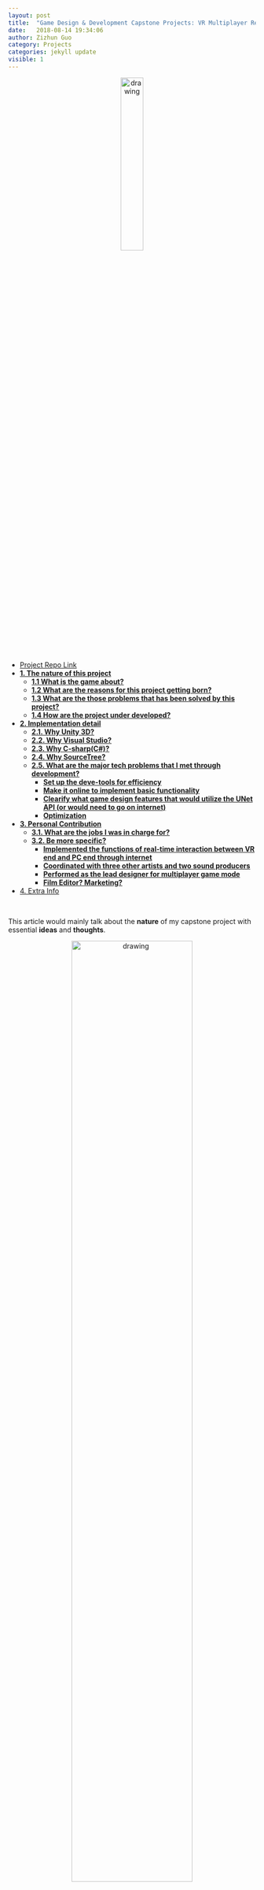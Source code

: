 ```yaml
---
layout: post
title:  "Game Design & Development Capstone Projects: VR Multiplayer Real-time Interaction Game Application"
date:   2018-08-14 19:34:06
author: Zizhun Guo
category: Projects
categories: jekyll update
visible: 1
---
```

<div style="text-align: center;">
   <img src="{{site.url}}/assets/img-catcart/title.png" alt="drawing" style="width: 30%;"/>
</div>

<!-- MarkdownTOC -->

- [Project Repo Link](#project-repo-link)
- [**1. The nature of this project**](#1-the-nature-of-this-project)
  - [**1.1 What is the game about?**](#11-what-is-the-game-about)
  - [**1.2 What are the reasons for this project getting born?**](#12-what-are-the-reasons-for-this-project-getting-born)
  - [**1.3 What are the those problems that has been solved by this project?**](#13-what-are-the-those-problems-that-has-been-solved-by-this-project)
  - [**1.4 How are the project under developed?**](#14-how-are-the-project-under-developed)
- [**2. Implementation detail**](#2-implementation-detail)
  - [**2.1. Why Unity 3D?**](#21-why-unity-3d)
  - [**2.2. Why Visual Studio?**](#22-why-visual-studio)
  - [**2.3. Why C-sharp\(C#\)?**](#23-why-c-sharpc)
  - [**2.4. Why SourceTree?**](#24-why-sourcetree)
  - [**2.5. What are the major tech problems that I met through development?**](#25-what-are-the-major-tech-problems-that-i-met-through-development)
    - [**Set up the deve-tools for efficiency**](#set-up-the-deve-tools-for-efficiency)
    - [**Make it online to implement basic functionality**](#make-it-online-to-implement-basic-functionality)
    - [**Clearify what game design features that would utilize the UNet API \(or would need to go on internet\)**](#clearify-what-game-design-features-that-would-utilize-the-unet-api-or-would-need-to-go-on-internet)
    - [**Optimization**](#optimization)
- [**3. Personal Contribution**](#3-personal-contribution)
  - [**3.1. What are the jobs I was in charge for?**](#31-what-are-the-jobs-i-was-in-charge-for)
  - [**3.2. Be more specific?**](#32-be-more-specific)
    - [**Implemented the functions of real-time interaction between VR end and PC end through internet**](#implemented-the-functions-of-real-time-interaction-between-vr-end-and-pc-end-through-internet)
    - [**Coordinated with three other artists and two sound producers**](#coordinated-with-three-other-artists-and-two-sound-producers)
    - [**Performed as the lead designer for multiplayer game mode**](#performed-as-the-lead-designer-for-multiplayer-game-mode)
    - [**Film Editor? Marketing?**](#film-editor-marketing)
- [4. Extra Info](#4-extra-info)

<!-- /MarkdownTOC -->

<br>

This article would mainly talk about the **nature** of my capstone project with essential **ideas** and **thoughts**.

<div style="text-align: center;">
   <img src="{{site.url}}/assets/img-catcart/poster.jpg" alt="drawing" style="width: 70%;"/>
   <figcaption>Catcart: The Begining Poster</figcaption>
</div>

<br>
#### [Project Repo Link](https://github.com/zizhGuo/Catcart-Invasion)


<!-- # Cat Kart
>  The project is meant for utilizing all knowledges acquired throughout two-year studying at RIT School Interactive Games and Media to build up a final game project that is fun to play, so that students are able to develop game application in the very professional ways. Mission accomplished! 
>
> --- before read


> This is a year-long capstone project for a two-year master's program of Game Design and Development at RIT. The project is meant for utilizing all knowledges acquired throughout two-year studying to create a indi-game. The whole process involves varied skills that are necessary for later engineering work, i.e. technologies, tools, cooperation, etc.  -->

<br>

### **1. The nature of this project**
<br>

##### **1.1 What is the game about?**
This project is the multiplayer part of the game application CatCart: The Beginning, a VR driving and combat experience. The original singleplayer mode is focused on maximizing the experience of Virtual Reality, whereas the multiplayer part are heavily lying on the cross-platform interation between VR player and Non-VR player. 

<br>

<div style="text-align: center;">
   <img src="{{site.url}}/assets/img-catcart/img-01.jpg" alt="drawing" style="width: 70%;"/>
   <figcaption>Singleplayer mode</figcaption>
</div>

> Original Catcart Singleplayer Mode:
> The Catcart: Begining allows the player to have a laser pointer as one of its controllers and drives the CatCart with it, by pointing the laser on the ground in front of the CatCart. The CatCart has a basket with nine cats in it, which are the player’s nine lives. The enemy drones try to steal the cats from the player. With their second controller, the player is able to do ranged attack and shoot alien drones with the help of a raygun as their other controller, and melee attack when converted into a cat-paw. The player is also equipped with a HUD, that displays the player’s stats and indicates danger.

<div style="text-align: center;">
   <img src="{{site.url}}/assets/img-catcart/img-02.jpg" alt="drawing" style="width: 70%;"/>
   <figcaption>Game Object: Cart</figcaption>
</div>
<br>
<div style="text-align: center;">
   <img src="{{site.url}}/assets/img-catcart/img-03.jpg" alt="drawing" style="width: 70%;"/>
   <figcaption>Game Object: The Shooter</figcaption>
</div>
<br>

The difference is that in Multiplayer game mode, it has two players experiencing in the same time. Like the singleplayer mode, the VR player is able to drive and shoot, while the non-VR player are set to have a top-down view for being able to interact with varied props in the scene. Both players are targeting each other by using their own abilities. The goal for the VR player is to drive the catcart to the finish line, while the non-VR player plays the role to manage to prevent it. 

<div style="text-align: center;">
   <img src="{{site.url}}/assets/img-catcart/img-04.jpg" alt="drawing" style="width: 70%;"/>
   <figcaption>VR player in game view</figcaption>
</div>

<br>

<div style="text-align: center;">
   <img src="{{site.url}}/assets/img-catcart/img-05.jpg" alt="drawing" style="width: 70%;"/>
   <figcaption>Non-VR player in game view</figcaption>
</div>

<br>

"This project" represents the multiplayer game mode of Catcart: Begining in the rest of this article.




<br>

##### **1.2 What are the reasons for this project getting born?**
The project is meant for utilizing all knowledges acquired throughout two-year studying at RIT School Interactive Games and Media to build up a final game project. So first of all, it is a meant for degree certification. There are three professors that made of the committee gourp to track the teams' development processes and assees the qualification whether the project are legitly good. One of committee member was also the instructor of Capstone Design and Capstone Porject courses, so that she can surpervise the development by offering suggestion and feedbacks. Students are also in charge for quality assurance by organizing play-test and postmortem review. Three approvals are necessary in order to pass the defense at end of masters' program's year.

[+ personal reason]

<br>

##### **1.3 What are the those problems that has been solved by this project?**

This project created a new gameplay(definition: the way it is played) that allows VR player and non-VR player interacts with each others in the same time at different scenes. The scenes for non-VR player are highly abstructed with only interactive game objects being kept and basic background architectures, it is optimized by lower down the frame rate for non-VR player. That being said, by sharing the same space coordinates through Unity server, all players have no problem of not being able to exchange information. 

See Part 2 for more details.

<br>

##### **1.4 How are the project under developed?**

We employes the agile methodology for development processes. 

<br>


### **2. Implementation detail**

https://github.com/zizhGuo/Catcart-Invasion

Tools & Language: Unity 3D, Visual Studio, C#.

Version Control: SourceTree

<br>

##### **2.1. Why Unity 3D?**
Since the singleplayer game mode is developed using Unity 3D, so there has no reason to switch to another game engine. Plus Unity3D's Networking has a "high-level" scripting API, so it is convenient to use such feature to develop multiplayer part. 
作为一个免费游戏引擎，Unity满足了游戏引擎的基本需要，对于不需要极度优化的中小型独立游戏是一个不错的选择。

<br>

##### **2.2. Why Visual Studio?**
The unity 3D embeds a default IDE script editor called Mono, in order to keep the same development pipeline as the rest of the team, it remains on visual studio for developing jobs. Unity引擎允许VS使用其debug功能来暂停游戏和继续游戏，从而找出错误点。

<br>

##### **2.3. Why C-sharp(C#)?**
Unity 3D uses C# to program. 

For more info about Unity, check this [link](https://unity3d.com/learning-c-sharp-in-unity-for-beginners)

[+ personal reason]

<br>

##### **2.4. Why SourceTree?**
Sourcetree is a free Git desktop client, it is basically the **git** + UI. 

<br>

##### **2.5. What are the major tech problems that I met through development?**


###### **Set up the deve-tools for efficiency**

The developing pipeline was the first major problem I solved that made a difference. Since it it was rare to find the games that have the similar forms like what we was developing (one project with two different scenes running and interacting in the same time), the regular development pipeline (you have to build out the application first in order to test two ends in the same time) would be time-costing which made the whole development at low efficiency. So it was necessary to make the testing process as much convinient as possible. The solution was to open the Unity project twice. In order to make it possile to test the VR and non-VR games **simultaneously** on the same system, there firstly needs to have the Unity Networking setting supports the VR, and then running the VR scene and starting the non-VR scene.

<br>

###### **Make it online to implement basic functionality**

 By implementing default **Unity Networking High-level API (UNet)**, it was possible to make the game online. These are some features that the UNet provides:
 - Network Manager (Local)
 - Unity Multiplayer Service 
 - MatchMaker (Online)

<br>
<div style="text-align: center;">
   <img src="{{site.url}}/assets/img-catcart/img-07.jpg" alt="drawing" style="width: 70%;"/>
   <figcaption>UNet: NetworkManager</figcaption>
</div>
<br>
<div style="text-align: center;">
   <img src="{{site.url}}/assets/img-catcart/img-08.jpg" alt="drawing" style="width: 70%;"/>
   <figcaption>The matchmaker</figcaption>
</div>
<br>

<div style="text-align: center;">
<iframe width="560" height="315" src="https://www.youtube.com/embed/lVFInbOzVGU" frameborder="0" allow="accelerometer; autoplay; encrypted-media; gyroscope; picture-in-picture" allowfullscreen></iframe>
</div>
 
 <br>

###### **Clearify what game design features that would utilize the UNet API (or would need to go on internet)**

There were many interactable game objects (the props in the scene that needs to be conmunicated for both players through internet) that needs to be implmeneted. Implementing each of them would involve a lot "nasty" jobs, so it was necessary to find the common parts among them all and do testing jobs ahead.

    Workflow:
    List out props -> find common features (online) -> make prototypes & code
    -> testing in the demo scene -> apply to different props
    -> modify for different props' unique features for game design

<br>
<div style="text-align: center;">
   <img src="{{site.url}}/assets/img-catcart/img-09.jpg" alt="drawing" style="width: 70%;"/>
   <figcaption>The matchmaker</figcaption>
</div>
<br>
<div style="text-align: center;">
     <iframe width="560" height="315" src="https://www.youtube.com/embed/BMfUxBqbj3M?start=26" frameborder="0" allow="accelerometer; autoplay; encrypted-media; gyroscope; picture-in-picture" allowfullscreen></iframe>
</div>



 <br>

###### **Optimization**

Since both VR scene and non-VR scene contains a great amount of game objects, where some of them are for backgrounds while others are for interaction, optimization should take into account. For non-VR scene, the camera view was locked into the air above floor, there could hide the details of buildings by only placing the rough modules. For VR scene, by applying LOD component, the scene only rendered the game objects that close to the player with most amount of details.

 <br>



### **3. Personal Contribution**
<br>
##### **3.1. What are the jobs I was in charge for?**

I was in charge for basically everything about the **technical jobs** for multiplayer game mode, the most of works of **designs** and **game testing**. I was also the core designers participating for Catcart: Begining singleplayer mode.

<br>

##### **3.2. Be more specific?**

For technical jobs, I basicically implemented all features that was required for the multiplayer mode that was everything about UNet API. Since the game was modified based on the singleplayer mode, there also had some migration works that was needed to be done before set off, including reading historic codes and connects to the current project. My works also included all major problems' solution that was talked about in the second chapter. I also did level designs, for the multiplayer mode was heavily based on the interaction, the game needed to be balanced in case the one of two players gets tedious. 

<br>

###### **Implemented the functions of real-time interaction between VR end and PC end through internet**

The UNet API provides very limited functions for internet-based information exchange, it has **transform** data that can be transmitted by default with the game object attaching the UNet transform component. In order to achieve much advanced functions, it is necessary to write own scripts to make it happen, which need the developer to test UNet documentation to test the interfaces needed. It was time consuming but fun progress. It was the only way to achieve the goal without implementing their own lower-leveled implementation with Sockets. For our project, these jobs are enough to make it work, considering the limited amount of time estimation.

###### **Coordinated with three other artists and two sound producers**

Since sound elements and arts elements are two of essential parts for game application project, we contacted and had worked with other five persons as we firstly had our game prototype delivered. It was a good and inspiring experience working with others besides the core developing members. I was in charging for helping coordinating with other sources by attending activities from other collges to look for artists and sound designers. The college of Interactive Game and Media provided many chances for us to engage with other people. 

We applied **Agile Methodology** on our development, of which we picked up from our Game Development Processes course. It went well for each iteration, and through weekly meeting, we were able to fix bugs and set new progressive goals. 

###### **Performed as the lead designer for multiplayer game mode**

Multiplayer level design was different with the singleplayer one, for it involves real-time interactions with high frequent gameplay operation. It was necessary to balance the gameplay between two players. In previous part that has mentioned the multiplayer game mode, there had not many cases that can be referenced and learned because its new design. So the way I took for building such levels was to firstly having the concept about the whole game progress, and listed all possible interesting interaction that could happen during the game time; Making the whole level divided into different modules so that they could be tested separately and at lasted to combine the modules together with most satisfied orders. 

To assess how the level performs, it was necessary to quantify the game progress and also to observe how engaging the players are. So I build up couple of times of game testing session and asked my friends to test. I got some results, i.e. the average level finishing time is around 8 mins and only half of VR players can beat the game. 

<br>
<div style="text-align: center;">
<iframe width="560" height="315" src="https://www.youtube.com/embed/WFsDqBNwTpo" frameborder="0" allow="accelerometer; autoplay; encrypted-media; gyroscope; picture-in-picture" allowfullscreen></iframe>
</div>

<br>
<div style="text-align: center;">
   <img src="{{site.url}}/assets/img-catcart/img-06.jpg" alt="drawing" style="width: 70%;"/>
   <figcaption>Level Design</figcaption>
</div>
<br>

###### **Film Editor? Marketing?**

Yes, we did have jobs for making marketing video to attract our future venture capitalists...uh...haha.just for kidding, we were making videos to attract artists and sound designers. We were also able to make it to the **BostonFIG Fest 2018** Indi-game competetion and make it possible to showcase our game there. 




<br> 

### 4. Extra Info

[blog article]()





